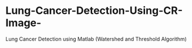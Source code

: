# Lung-Cancer-Detection-Using-CR-Image-
Lung Cancer Detection using Matlab (Watershed and Threshold Algorithm)
